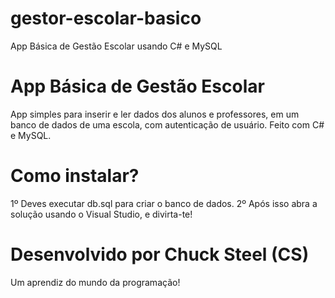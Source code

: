 # gestor-escolar-basico
App Básica de Gestão Escolar usando C# e MySQL

# App Básica de Gestão Escolar
App simples para inserir e ler dados dos alunos e professores, em um banco de dados de uma escola, com autenticação de usuário.
Feito com C# e MySQL.

# Como instalar?

1º Deves executar db.sql para criar o banco de dados.
2º Após isso abra a solução usando o Visual Studio, e divirta-te!

# Desenvolvido por Chuck Steel (CS)

Um aprendiz do mundo da programação!

